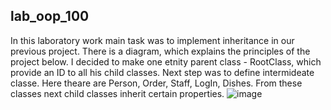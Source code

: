 ## lab_oop_100

In this laboratory work main task was to implement inheritance in our previous project.
There is a diagram, which explains the principles of the project below.
I decided to make one etnity parent class - RootClass, which provide an ID to all his child classes.
Next step was to define intermideate classe. Here theare are Person, Order, Staff, LogIn, Dishes. From these classes next child classes inherit certain properties.
![image](https://user-images.githubusercontent.com/113391112/193708311-7fd78e01-db2d-4b13-942a-d3737fec2bbb.png)
